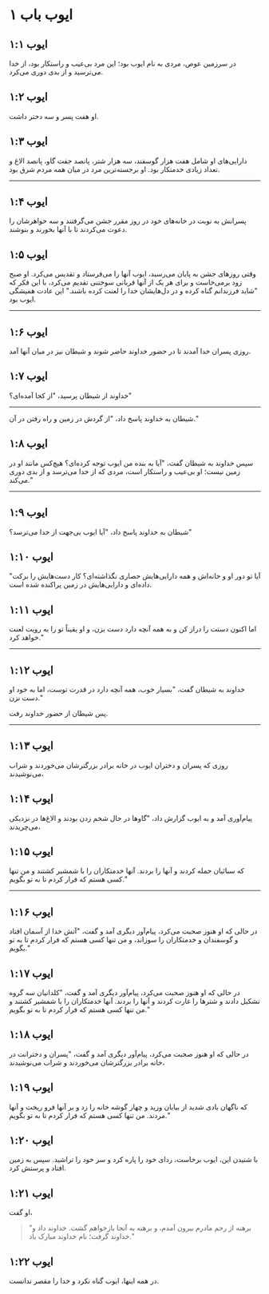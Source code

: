 # ایوب باب ۱

## ایوب ۱:۱

در سرزمین عوص، مردی به نام ایوب بود؛ این مرد بی‌عیب و راستکار بود، از خدا می‌ترسید و از بدی دوری می‌کرد.

## ایوب ۱:۲

او هفت پسر و سه دختر داشت.

## ایوب ۱:۳

دارایی‌های او شامل هفت هزار گوسفند، سه هزار شتر، پانصد جفت گاو، پانصد الاغ و تعداد زیادی خدمتکار بود. او برجسته‌ترین مرد در میان همه مردم شرق بود.

---

## ایوب ۱:۴

پسرانش به نوبت در خانه‌های خود در روز مقرر جشن می‌گرفتند و سه خواهرشان را دعوت می‌کردند تا با آنها بخورند و بنوشند.

## ایوب ۱:۵

وقتی روزهای جشن به پایان می‌رسید، ایوب آنها را می‌فرستاد و تقدیس می‌کرد. او صبح زود برمی‌خاست و برای هر یک از آنها قربانی سوختنی تقدیم می‌کرد، با این فکر که "شاید فرزندانم گناه کرده و در دل‌هایشان خدا را لعنت کرده باشند." این عادت همیشگی ایوب بود.

---

## ایوب ۱:۶

روزی پسران خدا آمدند تا در حضور خداوند حاضر شوند و شیطان نیز در میان آنها آمد.

## ایوب ۱:۷

خداوند از شیطان پرسید، "از کجا آمده‌ای؟"

---

شیطان به خداوند پاسخ داد، "از گردش در زمین و راه رفتن در آن."

## ایوب ۱:۸

سپس خداوند به شیطان گفت، "آیا به بنده من ایوب توجه کرده‌ای؟ هیچ‌کس مانند او در زمین نیست؛ او بی‌عیب و راستکار است، مردی که از خدا می‌ترسد و از بدی دوری می‌کند."

---

## ایوب ۱:۹

شیطان به خداوند پاسخ داد، "آیا ایوب بی‌جهت از خدا می‌ترسد؟"

## ایوب ۱:۱۰

"آیا تو دور او و خانه‌اش و همه دارایی‌هایش حصاری نگذاشته‌ای؟ کار دست‌هایش را برکت داده‌ای و دارایی‌هایش در زمین پراکنده شده است.

## ایوب ۱:۱۱

اما اکنون دستت را دراز کن و به همه آنچه دارد دست بزن، و او یقیناً تو را به رویت لعنت خواهد کرد."

---

## ایوب ۱:۱۲

خداوند به شیطان گفت، "بسیار خوب، همه آنچه دارد در قدرت توست، اما به خود او دست نزن."

پس شیطان از حضور خداوند رفت.

---

## ایوب ۱:۱۳

روزی که پسران و دختران ایوب در خانه برادر بزرگترشان می‌خوردند و شراب می‌نوشیدند،

## ایوب ۱:۱۴

پیام‌آوری آمد و به ایوب گزارش داد، "گاوها در حال شخم زدن بودند و الاغ‌ها در نزدیکی می‌چریدند،

## ایوب ۱:۱۵

که سبائیان حمله کردند و آنها را بردند. آنها خدمتکاران را با شمشیر کشتند و من تنها کسی هستم که فرار کردم تا به تو بگویم."

---

## ایوب ۱:۱۶

در حالی که او هنوز صحبت می‌کرد، پیام‌آور دیگری آمد و گفت، "آتش خدا از آسمان افتاد و گوسفندان و خدمتکاران را سوزاند، و من تنها کسی هستم که فرار کردم تا به تو بگویم."

## ایوب ۱:۱۷

در حالی که او هنوز صحبت می‌کرد، پیام‌آور دیگری آمد و گفت، "کلدانیان سه گروه تشکیل دادند و شترها را غارت کردند و آنها را بردند. آنها خدمتکاران را با شمشیر کشتند و من تنها کسی هستم که فرار کردم تا به تو بگویم."

## ایوب ۱:۱۸

در حالی که او هنوز صحبت می‌کرد، پیام‌آور دیگری آمد و گفت، "پسران و دخترانت در خانه برادر بزرگترشان می‌خوردند و شراب می‌نوشیدند،

## ایوب ۱:۱۹

که ناگهان بادی شدید از بیابان وزید و چهار گوشه خانه را زد و بر آنها فرو ریخت و آنها مردند. من تنها کسی هستم که فرار کردم تا به تو بگویم."

## ایوب ۱:۲۰

با شنیدن این، ایوب برخاست، ردای خود را پاره کرد و سر خود را تراشید. سپس به زمین افتاد و پرستش کرد.

## ایوب ۱:۲۱

او گفت،

> "برهنه از رحم مادرم بیرون آمدم،
> و برهنه به آنجا بازخواهم گشت.
> خداوند داد و خداوند گرفت؛
> نام خداوند مبارک باد."

## ایوب ۱:۲۲

در همه اینها، ایوب گناه نکرد و خدا را مقصر ندانست.
